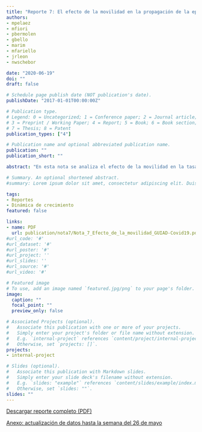 ```yaml
---
title: "Reporte 7: El efecto de la movilidad en la propagación de la epidemia de COVID-19 en Uruguay."
authors:
- mpelaez
- mfiori
- pbermolen
- gbello
- marim
- mfariello
- jrleon
- nwschebor

date: "2020-06-19"
doi: ""
draft: false

# Schedule page publish date (NOT publication's date).
publishDate: "2017-01-01T00:00:00Z"

# Publication type.
# Legend: 0 = Uncategorized; 1 = Conference paper; 2 = Journal article;
# 3 = Preprint / Working Paper; 4 = Report; 5 = Book; 6 = Book section;
# 7 = Thesis; 8 = Patent
publication_types: ["4"]

# Publication name and optional abbreviated publication name.
publication: ""
publication_short: ""

abstract: "En esta nota se analiza el efecto de la movilidad en la tasa de contagio. Por un lado, se utiliza una aproximación lineal de un modelo compartimental tipo SEIR, que permite calcular de forma analítica las soluciones. Estas soluciones son combinaciones lineales de exponenciales, cuyos parámetros se estiman ajustando los datos publicados por el SINAE. Se argumenta que uno de estos parámetros, la tasa de crecimiento epidémico, se puede estimar de forma más robusta que el número básico de reproducción R. Se estima este parámetro para cada semana, y se realiza una regresión de estos valores a los datos de movilidad publicados por Google. Se concluye que la reducción de la movilidad tiene un impacto reducido en la caída de la tasa de contagio."

# Summary. An optional shortened abstract.
#summary: Lorem ipsum dolor sit amet, consectetur adipiscing elit. Duis posuere tellus ac convallis placerat. Proin tincidunt magna sed ex sollicitudin condimentum.

tags:
- Reportes
- Dinámica de crecimiento
featured: false

links:
- name: PDF
  url: publication/nota7/Nota_7_Efecto_de_la_movilidad_GUIAD-Covid19.pdf
#url_code: '#'
#url_dataset: '#'
#url_poster: '#'
#url_project: ''
#url_slides: ''
#url_source: '#'
#url_video: '#'

# Featured image
# To use, add an image named `featured.jpg/png` to your page's folder. 
image:
  caption: ""
  focal_point: ""
  preview_only: false

# Associated Projects (optional).
#   Associate this publication with one or more of your projects.
#   Simply enter your project's folder or file name without extension.
#   E.g. `internal-project` references `content/project/internal-project/index.md`.
#   Otherwise, set `projects: []`.
projects:
- internal-project

# Slides (optional).
#   Associate this publication with Markdown slides.
#   Simply enter your slide deck's filename without extension.
#   E.g. `slides: "example"` references `content/slides/example/index.md`.
#   Otherwise, set `slides: ""`.
slides: ""
---
```

[Descargar reporte completo (PDF)](Nota_7_Efecto_de_la_movilidad_GUIAD-Covid19.pdf)

[Anexo: actualización de datos hasta la semana del 26 de mayo](Nota_7_anexo_ajuste_actualizado.pdf)